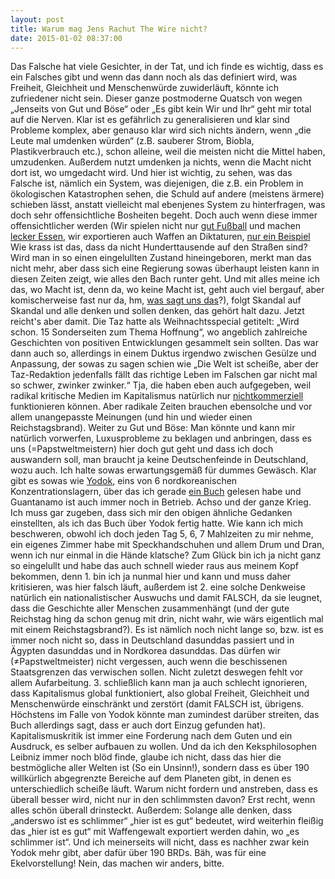 ```yaml
---
layout: post
title: Warum mag Jens Rachut The Wire nicht?
date: 2015-01-02 08:37:00
--- 
```




Das Falsche hat viele Gesichter, in der Tat, und ich finde es wichtig, dass es ein Falsches gibt und wenn das dann noch als das definiert wird, was Freiheit, Gleichheit und Menschenwürde zuwiderläuft, könnte ich zufriedener nicht sein. Dieser ganze postmoderne Quatsch von wegen „Jenseits von Gut und Böse“ oder „Es gibt kein Wir und Ihr“ geht mir total auf die Nerven. Klar ist es gefährlich zu generalisieren und klar sind Probleme komplex, aber genauso klar wird sich nichts ändern, wenn „die Leute mal umdenken würden“ (z.B. sauberer Strom, Biobla, Plastikverbrauch etc.), schon alleine, weil die meisten nicht die Mittel haben, umzudenken. Außerdem nutzt umdenken ja nichts, wenn die Macht nicht dort ist, wo umgedacht wird. Und hier ist wichtig, zu sehen, was das Falsche ist, nämlich ein System, was diejenigen, die z.B. ein Problem in ökologischen Katastrophen sehen, die Schuld auf andere (meistens ärmere) schieben lässt, anstatt vielleicht mal ebenjenes System zu hinterfragen, was doch sehr offensichtliche Bosheiten begeht. Doch auch wenn diese immer offensichtlicher werden (Wir spielen nicht nur [gut Fußball](http://www.tagesspiegel.de/meinung/wm-party-in-berlin-der-gaucho-tanz-auf-der-fanmeile-war-geschmacklos/10205842.html) und machen [lecker Essen](https://www.youtube.com/watch?v=qJe3cdM7f1c), wir exportieren auch Waffen an Diktaturen, [nur ein Beispiel](https://de.wikipedia.org/wiki/Deutscher_R%C3%BCstungsexport) Wie krass ist das, dass da nicht Hunderttausende auf den Straßen sind? Wird man in so einen eingelullten Zustand hineingeboren, merkt man das nicht mehr, aber dass sich eine Regierung sowas überhaupt leisten kann in diesen Zeiten zeigt, wie alles den Bach runter geht. Und mit alles meine ich das, wo Macht ist, denn da, wo keine Macht ist, geht auch viel bergauf, aber komischerweise fast nur da, hm, [was sagt uns das](https://www.youtube.com/watch?v=XtMPGhXnzWE)?), folgt Skandal auf Skandal und alle denken und sollen denken, das gehört halt dazu. Jetzt reicht's aber damit. Die Taz hatte als Weihnachtsspecial getitelt: „Wird schon. 15 Sonderseiten zum Thema Hoffnung“, wo angeblich zahlreiche Geschichten von positiven Entwicklungen gesammelt sein sollten. Das war dann auch so, allerdings in einem Duktus irgendwo zwischen Gesülze und Anpassung, der sowas zu sagen schien wie „Die Welt ist scheiße, aber der Taz-Redaktion jedenfalls fällt das richtige Leben im Falschen gar nicht mal so schwer, zwinker zwinker.“ Tja, die haben eben auch aufgegeben, weil radikal kritische Medien im Kapitalismus natürlich nur [nichtkommerziell](http://mentalerandale.wordpress.com/) funktionieren können. Aber radikale Zeiten brauchen ebensolche und vor allem unangepasste Meinungen (und hin und wieder einen Reichstagsbrand). Weiter zu Gut und Böse: Man könnte und kann mir natürlich vorwerfen, Luxusprobleme zu beklagen und anbringen, dass es uns (=Papstweltmeistern) hier doch gut geht und dass ich doch auswandern soll, man braucht ja keine Deutschenfeinde in Deutschland, wozu auch. Ich halte sowas erwartungsgemäß für dummes Gewäsch. Klar gibt es sowas wie [Yodok](https://de.wikipedia.org/wiki/Internierungslager_Yod%C5%8Fk), eins von 6 nordkoreanischen Konzentrationslagern, über das ich gerade [ein Buch](https://en.wikipedia.org/wiki/The_Aquariums_of_Pyongyang) gelesen habe und Guantanamo ist auch immer noch in Betrieb. Achso und der ganze Krieg. Ich muss gar zugeben, dass sich mir den obigen ähnliche Gedanken einstellten, als ich das Buch über Yodok fertig hatte. Wie kann ich mich beschweren, obwohl ich doch jeden Tag 5, 6, 7 Mahlzeiten zu mir nehme, ein eigenes Zimmer habe  mit Speckhandschuhen und allem Drum und Dran, wenn ich nur einmal in die Hände klatsche? Zum Glück bin ich ja nicht ganz so eingelullt und habe das auch schnell wieder raus aus meinem Kopf bekommen, denn 1. bin ich ja nunmal hier und kann und muss daher kritisieren, was hier falsch läuft, außerdem ist 2. eine solche Denkweise natürlich ein nationalistischer Auswuchs und damit FALSCH, da sie leugnet, dass die Geschichte aller Menschen zusammenhängt (und der gute Reichstag hing da schon genug mit drin, nicht wahr, wie wärs eigentlich mal mit einem Reichstagsbrand?). Es ist nämlich noch nicht lange so, bzw. ist es immer noch nicht so, dass in Deutschland dasunddas passiert und in Ägypten dasunddas und in Nordkorea dasunddas. Das dürfen wir (≠Papstweltmeister) nicht vergessen, auch wenn die beschissenen Staatsgrenzen das verwischen sollen. Nicht zuletzt deswegen fehlt vor allem Aufarbeitung. 3. schließlich kann man ja auch schlecht ignorieren, dass Kapitalismus global funktioniert, also global Freiheit, Gleichheit und Menschenwürde einschränkt und zerstört (damit FALSCH ist, übrigens. Höchstens im Falle von Yodok könnte man zumindest darüber streiten, das Buch allerdings sagt, dass er auch dort Einzug gefunden hat). Kapitalismuskritik ist immer eine Forderung nach dem Guten und ein Ausdruck, es selber aufbauen zu wollen. Und da ich den Keksphilosophen Leibniz immer noch blöd finde, glaube ich nicht, dass das hier die bestmögliche aller Welten ist (So ein Unsinn!), sondern dass es über 190 willkürlich abgegrenzte Bereiche auf dem Planeten gibt, in denen es unterschiedlich scheiße läuft. Warum nicht fordern und anstreben, dass es überall besser wird, nicht nur in den schlimmsten davon? Erst recht, wenn alles schön überall drinsteckt. Außerdem: Solange alle denken, dass „anderswo ist es schlimmer“ „hier ist es gut“ bedeutet, wird weiterhin fleißig das „hier ist es gut“ mit Waffengewalt exportiert werden dahin, wo „es schlimmer ist“. Und ich meinerseits will nicht, dass es nachher zwar kein Yodok mehr gibt, aber dafür über 190 BRDs. Bäh, was für eine Ekelvorstellung! Nein, das machen wir anders, bitte.
